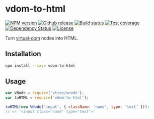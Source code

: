 
# vdom-to-html

[![NPM version][npm-image]][npm-url]
[![Github release][github-image]][github-url]
[![Build status][travis-image]][travis-url]
[![Test coverage][coveralls-image]][coveralls-url]
[![Dependency Status][david-image]][david-url]
[![License][license-image]][license-url]

Turn [virtual-dom](https://github.com/Matt-Esch/virtual-dom/) nodes into HTML.

## Installation

```sh
npm install --save vdom-to-html
```

## Usage

```js
var VNode = require('vtree/vnode');
var toHTML = require('vdom-to-html');

toHTML(new VNode('input', { className: 'name', type: 'text' }));
// => '<input class="name" type="text">'
```

[npm-image]: https://img.shields.io/npm/v/vdom-to-html.svg?style=flat-square
[npm-url]: https://npmjs.org/package/vdom-to-html
[github-image]: http://img.shields.io/github/release/nthtran/vdom-to-html.svg?style=flat-square
[github-url]: https://github.com/nthtran/vdom-to-html/releases
[travis-image]: https://img.shields.io/travis/nthtran/vdom-to-html.svg?style=flat-square
[travis-url]: https://travis-ci.org/nthtran/vdom-to-html
[coveralls-image]: https://img.shields.io/coveralls/nthtran/vdom-to-html.svg?style=flat-square
[coveralls-url]: https://coveralls.io/r/nthtran/vdom-to-html?branch=master
[david-image]: http://img.shields.io/david/nthtran/vdom-to-html.svg?style=flat-square
[david-url]: https://david-dm.org/nthtran/vdom-to-html
[license-image]: http://img.shields.io/npm/l/vdom-to-html.svg?style=flat-square
[license-url]: LICENSE